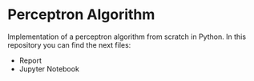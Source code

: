 # Perceptron Algorithm

Implementation of a perceptron algorithm from scratch in Python. In this repository you can find the next files:

* Report
* Jupyter Notebook

